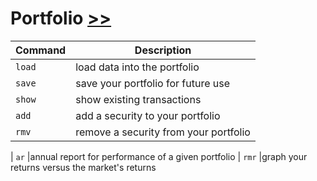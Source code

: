 # Portfolio [>>](https://openbb-finance.github.io/OpenBBTerminal/portfolio/)

Command|Description
------ | ------------
`load`        |load data into the portfolio
`save`        |save your portfolio for future use
`show`        |show existing transactions
`add`         |add a security to your portfolio
`rmv`         |remove a security from your portfolio
|
`ar`          |annual report for performance of a given portfolio
|
`rmr`         |graph your returns versus the market's returns
